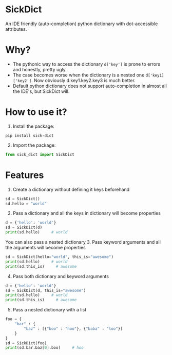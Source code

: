 # SickDict
An IDE friendly (auto-completion) python dictionary with dot-accessible attributes.

# Why?
- The pythonic way to access the dictionary `d['key']` is prone to errors and honestly, pretty ugly.
- The case becomes worse when the dictionary is a nested one `d['key1]['key2']`. Now obviously d.key1.key2.key3 is much better.
- Default python dictionary does not support auto-completion in almost all the IDE's, but SickDict will.

# How to use it?
1. Install the package:
```console
pip install sick-dict
```
2. Import the package:
```python
from sick_dict import SickDict
```

# Features
1. Create a dictionary without defining it keys beforehand
```python
sd = SickDict()
sd.hello = "world"
```
2. Pass a dictionary and all the keys in dictionary will become properties
```python
d = {'hello': 'world'}
sd = SickDict(d)
print(sd.hello)     # world
```
You can also pass a nested dictionary
3. Pass keyword arguments and all the arguments will become properties
```python
sd = SickDict(hello="world", this_is="awesome")
print(sd.hello)     # world
print(sd.this_is)     # awesome
```
4. Pass both dictionary and keyword arguments
```python
d = {'hello': 'world'}
sd = SickDict(d, this_is="awesome")
print(sd.hello)     # world
print(sd.this_is)     # awesome
```
5. Pass a nested dictionary with a list
```python
foo = {
    "bar" : {
        "baz" : [{"boo" : "hoo"}, {"baba" : "loo"}]
    }
}
sd = SickDict(foo)
print(sd.bar.baz[0].boo)     # hoo
```
